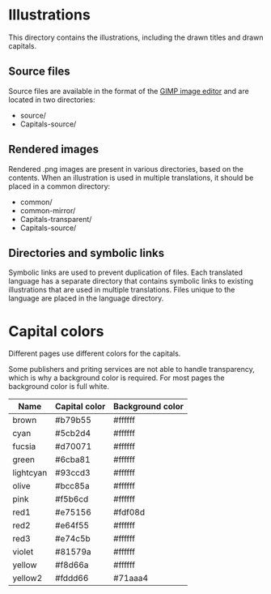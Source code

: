 <!--
SPDX-FileCopyrightText: 2024 Nico Rikken <nico.rikken@fsfe.org>

SPDX-License-Identifier: CC-BY-SA-4.0
-->

# Illustrations

This directory contains the illustrations, including the drawn titles and drawn
capitals.

## Source files

Source files are available in the format of the [GIMP image
editor](https://www.gimp.org/) and are located in two directories:

- source/
- Capitals-source/

## Rendered images

Rendered .png images are present in various directories, based on the contents.
When an illustration is used in multiple translations, it should be placed in a
common directory:

- common/
- common-mirror/
- Capitals-transparent/
- Capitals-source/

## Directories and symbolic links

Symbolic links are used to prevent duplication of files. Each translated
language has a separate directory that contains symbolic links to existing
illustrations that are used in multiple translations. Files unique to the
language are placed in the language directory.

# Capital colors

Different pages use different colors for the capitals.

Some publishers and priting services are not able to handle transparency, which
is why a background color is required. For most pages the background color is
full white.

| Name      | Capital color | Background color |
|-----------|---------------|------------------|
| brown     | #b79b55       | #ffffff          |
| cyan      | #5cb2d4       | #ffffff          |
| fucsia    | #d70071       | #ffffff          |
| green     | #6cba81       | #ffffff          |
| lightcyan | #93ccd3       | #ffffff          |
| olive     | #bcc85a       | #ffffff          |
| pink      | #f5b6cd       | #ffffff          |
| red1      | #e75156       | #fdf08d          |
| red2      | #e64f55       | #ffffff          |
| red3      | #e74c5b       | #ffffff          |
| violet    | #81579a       | #ffffff          |
| yellow    | #f8d66a       | #ffffff          |
| yellow2   | #fddd66       | #71aaa4          |

